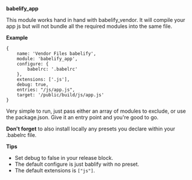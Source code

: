 **babelify_app**

This module works hand in hand with babelify_vendor. It will compile your app js but will not bundle all the required modules into the same file.

**Example**
```
{
    name: 'Vendor Files babelify',
    module: 'babelify_app',
    configure: {
        babelrc: '.babelrc'
    },
    extensions: ['.js'],
    debug: true,
    entries: "/js/app.js",
    target: '/public/build/js/app.js'
}
```

Very simple to run, just pass either an array of modules to exclude, or use the package.json. Give it an entry point and you're good to go.

**Don't forget** to also install locally any presets you declare within your .babelrc file.

**Tips** 
* Set debug to false in your release block.
* The default configure is just bablify with no preset.
* The default extensions is `["js"]`.
